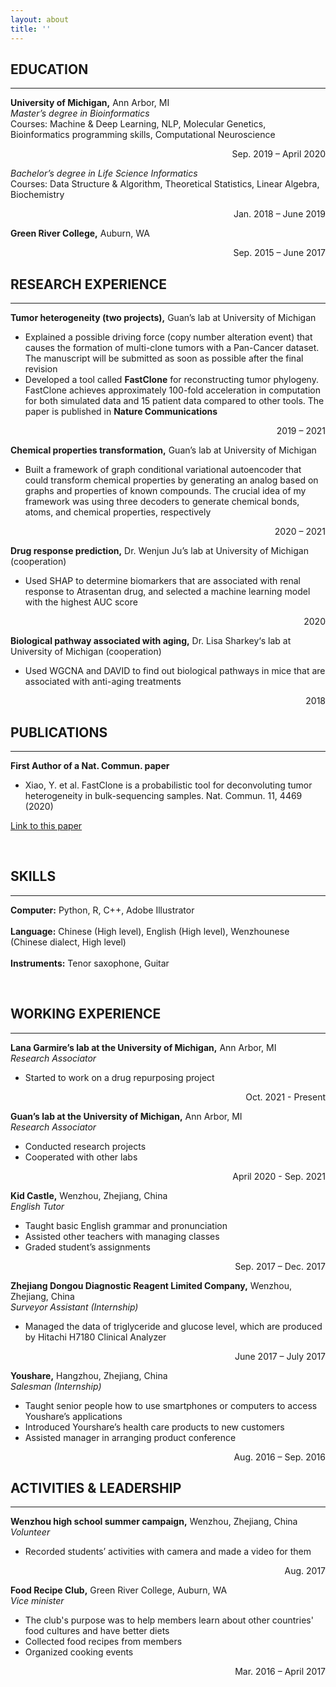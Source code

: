 ```yaml
---
layout: about
title: ''
---
```


## **EDUCATION** 
---
**University of Michigan,** Ann Arbor, MI <br />
*Master’s degree in Bioinformatics* <br />
Courses: Machine & Deep Learning, NLP, Molecular Genetics, Bioinformatics programming skills, Computational Neuroscience
<p style='text-align: right;'> Sep. 2019 – April 2020 </p>

*Bachelor’s degree in Life Science Informatics* <br />
Courses: Data Structure & Algorithm, Theoretical Statistics, Linear Algebra, Biochemistry
<p style='text-align: right;'> Jan. 2018 – June 2019 </p>

**Green River College,** Auburn, WA                                               
<p style='text-align: right;'> Sep. 2015 – June 2017 </p>


## **RESEARCH EXPERIENCE**
---
**Tumor heterogeneity (two projects),** Guan’s lab at University of Michigan <br />
- Explained a possible driving force (copy number alteration event) that causes the formation of multi-clone tumors with a Pan-Cancer dataset. The manuscript will be submitted as soon as possible after the final revision
-	Developed a tool called **FastClone** for reconstructing tumor phylogeny. FastClone achieves approximately 100-fold acceleration in computation for both simulated data and 15 patient data compared to other tools. The paper is published in **Nature Communications**

<p style='text-align: right;'> 2019 – 2021 </p>

**Chemical properties transformation,** Guan’s lab at University of Michigan <br />
- Built a framework of graph conditional variational autoencoder that could transform chemical properties by generating an analog based on graphs and properties of known compounds. The crucial idea of my framework was using three decoders to generate chemical bonds, atoms, and chemical properties, respectively
<p style='text-align: right;'> 2020 – 2021 </p>

**Drug response prediction,** Dr. Wenjun Ju’s lab at University of Michigan (cooperation) <br />
- Used SHAP to determine biomarkers that are associated with renal response to Atrasentan drug, and selected a machine learning model with the highest AUC score
<p style='text-align: right;'> 2020 </p>

**Biological pathway associated with aging,** Dr. Lisa Sharkey‘s lab at University of Michigan (cooperation) <br />
- Used WGCNA and DAVID to find out biological pathways in mice that are associated with anti-aging treatments
<p style='text-align: right;'> 2018 </p>


## **PUBLICATIONS**
---
**First Author of a Nat. Commun. paper** 
- Xiao, Y. et al. FastClone is a probabilistic tool for deconvoluting tumor heterogeneity in bulk-sequencing samples. Nat. Commun. 11, 4469 (2020)
<p><a href="https://www.nature.com/articles/s41467-020-18169-2">Link to this paper</a></p>
<br />

## **SKILLS** 
---
**Computer:** Python, R, C++, Adobe Illustrator <br />
<br />
**Language:** Chinese (High level), English (High level), Wenzhounese (Chinese dialect, High level) <br />
<br />
**Instruments:** Tenor saxophone, Guitar

<br />

## **WORKING EXPERIENCE**
---
**Lana Garmire’s lab at the University of Michigan,** Ann Arbor, MI <br />
*Research Associator*
- Started to work on a drug repurposing project               
<p style='text-align: right;'> Oct. 2021 - Present </p>

**Guan’s lab at the University of Michigan,** Ann Arbor, MI <br />
*Research Associator*
- Conducted research projects 
- Cooperated with other labs               
<p style='text-align: right;'> April 2020 - Sep. 2021 </p>

**Kid Castle,** Wenzhou, Zhejiang, China <br />
*English Tutor*
- Taught basic English grammar and pronunciation
- Assisted other teachers with managing classes  
- Graded student’s assignments                   
<p style='text-align: right;'> Sep. 2017 – Dec. 2017 </p>

**Zhejiang Dongou Diagnostic Reagent Limited Company,** Wenzhou, Zhejiang, China <br />
*Surveyor Assistant (Internship)*
- Managed the data of triglyceride and glucose level, which are produced by Hitachi H7180 Clinical Analyzer               
<p style='text-align: right;'> June 2017 – July 2017 </p>

**Youshare,** Hangzhou, Zhejiang, China <br />
*Salesman (Internship)*
- Taught senior people how to use smartphones or computers to access Youshare’s applications
- Introduced Yourshare’s health care products to new customers
- Assisted manager in arranging product conference                  
<p style='text-align: right;'> Aug. 2016 – Sep. 2016 </p>


## **ACTIVITIES & LEADERSHIP**
---
**Wenzhou high school summer campaign,** Wenzhou, Zhejiang, China <br />
*Volunteer*
- Recorded students’ activities with camera and made a video for them
<p style='text-align: right;'> Aug. 2017 </p>

**Food Recipe Club,** Green River College, Auburn, WA <br />
*Vice minister*
- The club's purpose was to help members learn about other countries' food cultures and have better diets
- Collected food recipes from members
- Organized cooking events 
<p style='text-align: right;'> Mar. 2016 – April 2017 </p>





